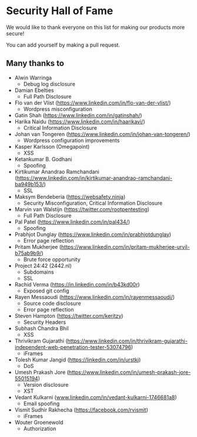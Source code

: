 # Security Hall of Fame
We would like to thank everyone on this list for making our products more secure!

You can add yourself by making a pull request.

## Many thanks to

 * Alwin Warringa
   * Debug log disclosure
 * Damian Ebelties
   * Full Path Disclosure
 * Flo van der Vlist (https://www.linkedin.com/in/flo-van-der-vlist/)
   * Wordpress misconfiguration
 * Gatin Shah (https://www.linkedin.com/in/gatinshah/)
 * Harika Naidu  (https://www.linkedin.com/in/haarikavi/)
   * Critical Information Disclosure
 * Johan van Tongeren (https://www.linkedin.com/in/johan-van-tongeren/)
   * Wordpress configuration improvements 
 * Kasper Karlsson (Omegapoint)
   * XSS
 * Ketankumar B. Godhani
   * Spoofing
 * Kirtikumar Anandrao Ramchandani (https://www.linkedin.com/in/kirtikumar-anandrao-ramchandani-ba949b153/)
   * SSL
 * Maksym Bendeberia (https://websafety.ninja)
   * Security Misconfiguration, Critical Information Disclosure
 * Marvin van Walstijn (https://twitter.com/rootpentesting)
   * Full Path Disclosure
 * Pal Patel (https://www.linkedin.com/in/pal434/)
   * Spoofing
 * Prabhjot Dunglay (https://www.linkedin.com/in/prabhjotdunglay)
   * Error page reflection
 * Pritam Mukherjee (https://www.linkedin.com/in/pritam-mukherjee-urvil-b75ab9b9/)
   * Brute force opportunity
 * Project 24:42 (2442.nl)
   * Subdomains
   * SSL
 * Rachid Verma (https://in.linkedin.com/in/b43kd00r)
   * Exposed git config
 * Rayen Messaoudi (https://www.linkedin.com/in/rayenmessaoudi/)
   * Source code disclosure
   * Error page reflection
 * Steven Hampton (https://twitter.com/keritzy)
   * Security Headers
 * Subhash Chandra Bhil
   * XSS
 * Thrivikram Gujarathi (https://www.linkedin.com/in/thrivikram-gujarathi-independent-web-penetration-tester-53074796)
   * iFrames
 * Tolesh Kumar Jangid (https://linkedin.com/in/urstkj)
   * DoS
 * Umesh Prakash Jore (https://www.linkedin.com/in/umesh-prakash-jore-55015194)
   * Version disclosure
   * XST
 * Vedant Kulkarni (www.linkedin.com/in/vedant-kulkarni-1746681a8)
   * Email spoofing
 * Vismit Sudhir Rakhecha (https://facebook.com/rvismit)
   * iFrames
 * Wouter Groenewold
   * Authorization
